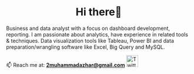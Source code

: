<h1 align="center">Hi  there👋</h1>

Business and data analyst with a focus on dashboard development, reporting. I am passionate about analytics, have experience in related tools & techniques.
Data visualization tools like Tableau, Power BI and data preparation/wrangling software like Excel, Big Query and MySQL.

📫 Reach me at: **2muhammadazhar@gmail.com**
 <a href="https://twitter.com/imagineazhar"><img alt="Twitter" height="32" width="32" src="assets/twitter.svg"></a>


